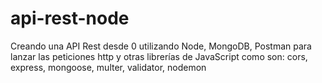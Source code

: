 # api-rest-node

Creando una API Rest desde 0 utilizando Node, MongoDB, Postman para lanzar las peticiones http y otras librerías de JavaScript como son: cors, express, mongoose, multer, validator, nodemon
